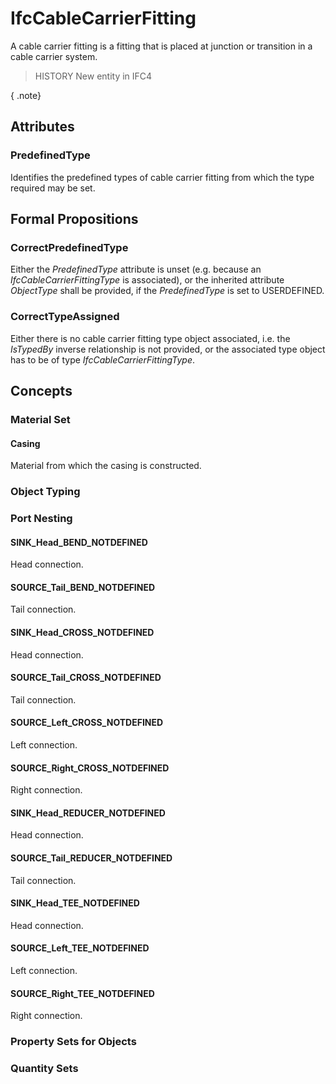 # IfcCableCarrierFitting

A cable carrier fitting is a fitting that is placed at junction or transition in a cable carrier system.

> HISTORY  New entity in IFC4

{ .note}
>

## Attributes

### PredefinedType
Identifies the predefined types of cable carrier fitting from which the type required may be set.

## Formal Propositions

### CorrectPredefinedType
Either the _PredefinedType_ attribute is unset (e.g. because an _IfcCableCarrierFittingType_ is associated), or the inherited attribute _ObjectType_ shall be provided, if the _PredefinedType_ is set to USERDEFINED.

### CorrectTypeAssigned
Either there is no cable carrier fitting type object associated, i.e. the _IsTypedBy_ inverse relationship is not provided, or the associated type object has to be of type _IfcCableCarrierFittingType_.

## Concepts

### Material Set



#### Casing

Material from which the casing is constructed.

### Object Typing



### Port Nesting



#### SINK_Head_BEND_NOTDEFINED

Head connection.

#### SOURCE_Tail_BEND_NOTDEFINED

Tail connection.

#### SINK_Head_CROSS_NOTDEFINED

Head connection.

#### SOURCE_Tail_CROSS_NOTDEFINED

Tail connection.

#### SOURCE_Left_CROSS_NOTDEFINED

Left connection.

#### SOURCE_Right_CROSS_NOTDEFINED

Right connection.

#### SINK_Head_REDUCER_NOTDEFINED

Head connection.

#### SOURCE_Tail_REDUCER_NOTDEFINED

Tail connection.

#### SINK_Head_TEE_NOTDEFINED

Head connection.

#### SOURCE_Left_TEE_NOTDEFINED

Left connection.

#### SOURCE_Right_TEE_NOTDEFINED

Right connection.

### Property Sets for Objects



### Quantity Sets



